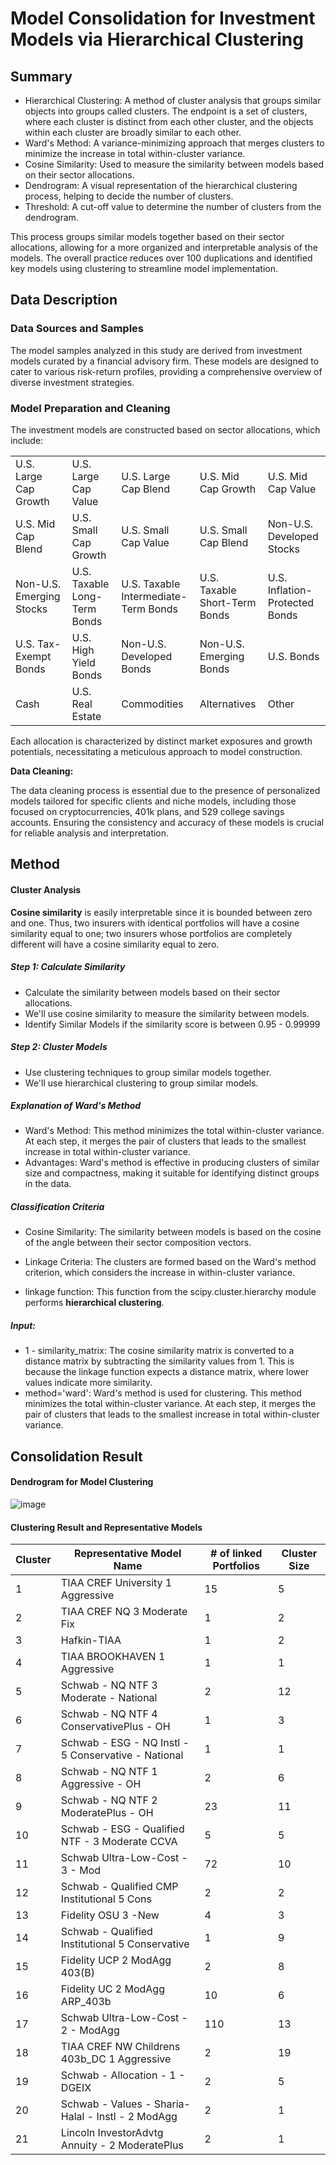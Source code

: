 # Model Consolidation for Investment Models via Hierarchical Clustering	

## Summary	

- Hierarchical Clustering: A method of cluster analysis that groups similar objects into groups called clusters. The endpoint is a set of clusters, where each cluster is distinct from each other cluster, and the objects within each cluster are broadly similar to each other.	
- Ward's Method: A variance-minimizing approach that merges clusters to minimize the increase in total within-cluster variance.	
- Cosine Similarity: Used to measure the similarity between models based on their sector allocations.	
- Dendrogram: A visual representation of the hierarchical clustering process, helping to decide the number of clusters.	
- Threshold: A cut-off value to determine the number of clusters from the dendrogram.	

This process groups similar models together based on their sector allocations, allowing for a more organized and interpretable analysis of the models. The overall practice reduces over 100 duplications and identified key models using clustering to streamline model implementation.

## Data Description	

### Data Sources and Samples

The model samples analyzed in this study are derived from investment models curated by a financial advisory firm. These models are designed to cater to various risk-return profiles, providing a comprehensive overview of diverse investment strategies.

### Model Preparation and Cleaning

The investment models are constructed based on sector allocations, which include:

|                       |                           |                        |                        |                          |
|-----------------------|---------------------------|------------------------|------------------------|--------------------------|
| U.S. Large Cap Growth | U.S. Large Cap Value      | U.S. Large Cap Blend   | U.S. Mid Cap Growth    | U.S. Mid Cap Value       |
| U.S. Mid Cap Blend    | U.S. Small Cap Growth     | U.S. Small Cap Value   | U.S. Small Cap Blend   | Non-U.S. Developed Stocks|
| Non-U.S. Emerging Stocks | U.S. Taxable Long-Term Bonds | U.S. Taxable Intermediate-Term Bonds | U.S. Taxable Short-Term Bonds | U.S. Inflation-Protected Bonds |
| U.S. Tax-Exempt Bonds | U.S. High Yield Bonds     | Non-U.S. Developed Bonds | Non-U.S. Emerging Bonds | U.S. Bonds               |
| Cash                  | U.S. Real Estate          | Commodities            | Alternatives           | Other                    |


Each allocation is characterized by distinct market exposures and growth potentials, necessitating a meticulous approach to model construction.

**Data Cleaning:**

The data cleaning process is essential due to the presence of personalized models tailored for specific clients and niche models, including those focused on cryptocurrencies, 401k plans, and 529 college savings accounts. Ensuring the consistency and accuracy of these models is crucial for reliable analysis and interpretation.

## Method

#### Cluster Analysis

**Cosine similarity** is easily interpretable since it is bounded between zero and one. Thus, two insurers with identical portfolios will have a cosine similarity equal to one; two insurers whose portfolios are completely different will have a cosine similarity equal to zero.

##### Step 1: Calculate Similarity
- Calculate the similarity between models based on their sector allocations.
- We'll use cosine similarity to measure the similarity between models.
- Identify Similar Models if the similarity score is between 0.95 - 0.99999

##### Step 2: Cluster Models
- Use clustering techniques to group similar models together.
- We'll use hierarchical clustering to group similar models.

##### Explanation of Ward's Method
- Ward's Method: This method minimizes the total within-cluster variance. At each step, it merges the pair of clusters that leads to the smallest increase in total within-cluster variance.
- Advantages: Ward's method is effective in producing clusters of similar size and compactness, making it suitable for identifying distinct groups in the data.

##### Classification Criteria
- Cosine Similarity: The similarity between models is based on the cosine of the angle between their sector composition vectors.
- Linkage Criteria: The clusters are formed based on the Ward's method criterion, which considers the increase in within-cluster variance.

- linkage function: This function from the scipy.cluster.hierarchy module performs **hierarchical clustering**.

##### Input:
- 1 - similarity_matrix: The cosine similarity matrix is converted to a distance matrix by subtracting the similarity values from 1. This is because the linkage function expects a distance matrix, where lower values indicate more similarity.
- method='ward': Ward's method is used for clustering. This method minimizes the total within-cluster variance. At each step, it merges the pair of clusters that leads to the smallest increase in total within-cluster variance.


## Consolidation Result	
#### Dendrogram for Model Clustering
![image](https://github.com/user-attachments/assets/c3a880df-5835-44a0-ae04-3bcc39d0fe14)


#### Clustering Result and Representative Models

| Cluster | Representative Model Name                              | # of linked Portfolios | Cluster Size |
|---------|--------------------------------------------------------|------------------------|--------------|
| 1       | TIAA CREF University 1 Aggressive                      | 15                     | 5            |
| 2       | TIAA CREF NQ 3 Moderate Fix                            | 1                      | 2            |
| 3       | Hafkin-TIAA                                            | 1                      | 2            |
| 4       | TIAA BROOKHAVEN 1 Aggressive                           | 1                      | 1            |
| 5       | Schwab - NQ NTF 3 Moderate - National                  | 2                      | 12           |
| 6       | Schwab - NQ NTF 4 ConservativePlus - OH                | 1                      | 3            |
| 7       | Schwab - ESG - NQ Instl - 5 Conservative - National    | 1                      | 1            |
| 8       | Schwab - NQ NTF 1 Aggressive - OH                      | 2                      | 6            |
| 9       | Schwab - NQ NTF 2 ModeratePlus - OH                    | 23                     | 11           |
| 10      | Schwab - ESG - Qualified NTF - 3 Moderate CCVA         | 5                      | 5            |
| 11      | Schwab Ultra-Low-Cost - 3 - Mod                        | 72                     | 10           |
| 12      | Schwab - Qualified CMP Institutional 5 Cons            | 2                      | 2            |
| 13      | Fidelity OSU 3 -New                                    | 4                      | 3            |
| 14      | Schwab - Qualified Institutional 5 Conservative        | 1                      | 9            |
| 15      | Fidelity UCP 2 ModAgg 403(B)                           | 2                      | 8            |
| 16      | Fidelity UC 2 ModAgg ARP_403b                          | 10                     | 6            |
| 17      | Schwab Ultra-Low-Cost - 2 - ModAgg                     | 110                    | 13           |
| 18      | TIAA CREF NW Childrens 403b_DC 1 Aggressive            | 2                      | 19           |
| 19      | Schwab - Allocation - 1 - DGEIX                        | 2                      | 5            |
| 20      | Schwab - Values - Sharia-Halal - Instl - 2 ModAgg      | 2                      | 1            |
| 21      | Lincoln InvestorAdvtg Annuity - 2 ModeratePlus         | 2                      | 1            |
